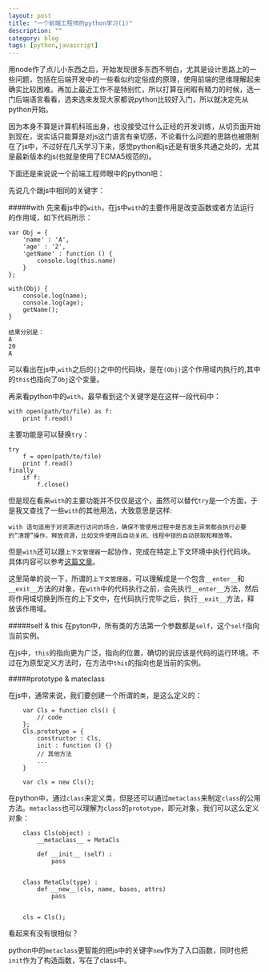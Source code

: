 ```yaml
---
layout: post
title: "一个前端工程师的python学习(1)"
description: ""
category: blog
tags: [python,javascript]
---
```



用node作了点儿小东西之后，开始发现很多东西不明白，尤其是设计思路上的一些问题，包括在后端开发中的一些看似约定俗成的原理，使用前端的思维理解起来确实比较困难。再加上最近工作不是特别忙，所以打算在闲暇有精力的时候，选一门后端语言看看，选来选来发现大家都说python比较好入门，所以就决定先从python开始。

因为本身不算是计算机科班出身，也没接受过什么正经的开发训练，从切页面开始到现在，说实话只能算是对js这门语言有亲切感，不论看什么问题的思路也被限制在了js中，不过好在几天学习下来，感觉python和js还是有很多共通之处的，尤其是最新版本的js(也就是使用了ECMA5规范的)。

下面还是来说说一个前端工程师眼中的python吧：

先说几个跟js中相同的关键字：

#####with
先来看js中的`with`，在js中`with`的主要作用是改变函数或者方法运行的作用域，如下代码所示：

	var Obj = {
		'name' : 'A',
		'age' : '2',
		'getName' : function () {
			console.log(this.name)
		}
	};
	
	with(Obj) {
		console.log(name);
		console.log(age);
		getName();
	}
	
	结果分别是：
	A
	20
	A
可以看出在js中,`with`之后的`{}`之中的代码块，是在`(Obj)`这个作用域内执行的,其中的`this`也指向了`Obj`这个变量。


再来看python中的`with`，最早看到这个关键字是在这样一段代码中：

	with open(path/to/file) as f:
		print f.read()
		
主要功能是可以替换`try`：

	try
		f = open(path/to/file)
		print f.read()
	finally
		if f:
			f.close()

但是现在看来`with`的主要功能并不仅仅是这个，虽然可以替代`try`是一个方面，于是我又查找了一些`with`的其他用法，大致意思是这样:

	with 语句适用于对资源进行访问的场合，确保不管使用过程中是否发生异常都会执行必要的“清理”操作，释放资源，比如文件使用后自动关闭、线程中锁的自动获取和释放等。
	
但是`with`还可以跟`上下文管理器`一起协作，完成在特定上下文环境中执行代码块。具体内容可以参考[这篇文章](http://www.ibm.com/developerworks/cn/opensource/os-cn-pythonwith/)。

这里简单的说一下，所谓的`上下文管理器`，可以理解成是一个包含`__enter__`和`__exit__`方法的对象，在`with`中的代码执行之前，会先执行`__enter__`方法，然后将作用域切换到所在的上下文中，在代码执行完毕之后，执行`__exit__`方法，释放该作用域。



#####self & this
在pyton中，所有类的方法第一个参数都是`self`，这个`self`指向当前实例。

在js中，`this`的指向更为广泛，指向的位置，确切的说应该是代码的运行环境。不过在为原型定义方法时，在方法中`this`的指向也是当前的实例。

#####prototype & mateclass

在js中，通常来说，我们要创建一个所谓的`类`，是这么定义的：

		var Cls = function cls() {
			// code
		};
		Cls.prototype = {
			constructor : Cls,
			init : function () {}
			// 其他方法
			...
		}
		
		var cls = new Cls();

在python中，通过`class`来定义类，但是还可以通过`metaclass`来制定`class`的公用方法。`metaclass`也可以理解为`class`的`prototype`，即元对象，我们可以这么定义对象：

		class Cls(object) :
			__metaclass__ = MetaCls
			
			def __init__ (self) :
				pass

		
		class MetaCls(type) :
			def __new__(cls, name, bases, attrs) 
				pass
				
		
		cls = Cls();

看起来有没有很相似？

python中的`metaclass`更智能的把js中的关键字`new`作为了入口函数，同时也把`init`作为了构造函数，写在了class中。


				
				
		




